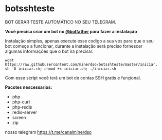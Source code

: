 # botsshteste
BOT GERAR TESTE AUTOMÁTICO NO SEU TELEGRAM.

__Você precisa criar um bot no [@botfather](https://t.me/botfather) para fazer a instalação__

Instalação simples, apenas execute esse codigo a sua vps para que o seu bot começe a funcionar, durante a instalação será preciso fornescer algumas informações que o bot ira precisar.

```wget https://raw.githubusercontent.com/minerdso/botsshteste/master/iniciar.sh -O iniciar.sh; chmod +x iniciar.sh; ./iniciar.sh```


Com esse script você terá um bot de contas SSH gratís e funçional.

__Pacotes nescessarios:__
- php
- php-curl
- php-redis
- redis-server
- screen
- zip

nosso telegram 
https://t.me/canalminerdso

